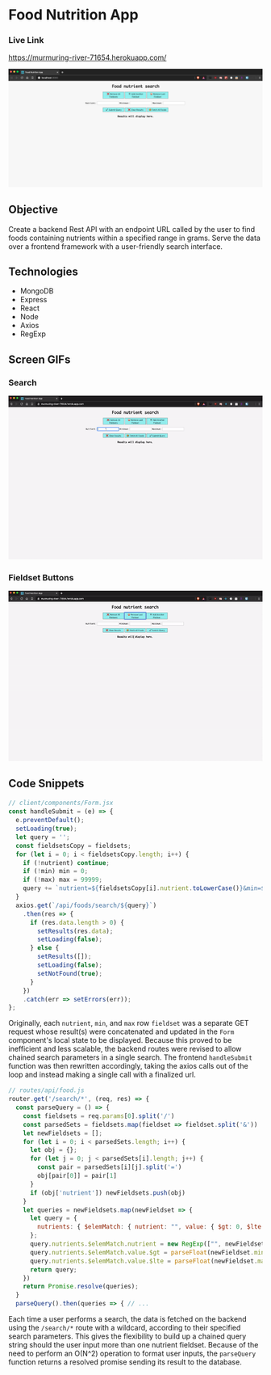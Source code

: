 # Food Nutrition App

### Live Link
<a href="https://murmuring-river-71654.herokuapp.com/" target="_blank">https://murmuring-river-71654.herokuapp.com/</a>

<img src="https://github.com/fsiino/food-nutrition-express/blob/master/docs/fn-main.png?raw=true" width="800px" alt="Screenshot">

## Objective
Create a backend Rest API with an endpoint URL called by the user to find foods containing nutrients within a specified range in grams. Serve the data over a frontend framework with a user-friendly search interface.

## Technologies
* MongoDB
* Express
* React
* Node
* Axios
* RegExp

## Screen GIFs
### Search 
<img src="https://github.com/fsiino/food-nutrition-express/blob/master/docs/fn-search.gif?raw=true" alt="search">

### Fieldset Buttons
<img src="https://github.com/fsiino/food-nutrition-express/blob/master/docs/fn-buttons.gif?raw=true" alt="buttons">

## Code Snippets

```js
// client/components/Form.jsx
const handleSubmit = (e) => {
  e.preventDefault();
  setLoading(true);
  let query = '';
  const fieldsetsCopy = fieldsets;
  for (let i = 0; i < fieldsetsCopy.length; i++) {
    if (!nutrient) continue; 
    if (!min) min = 0;
    if (!max) max = 99999;
    query += `nutrient=${fieldsetsCopy[i].nutrient.toLowerCase()}&min=${fieldsetsCopy[i].min}&max=${fieldsetsCopy[i].max}/`
  }  
  axios.get(`/api/foods/search/${query}`)
    .then(res => {
      if (res.data.length > 0) {
        setResults(res.data);
        setLoading(false);
      } else {
        setResults([]);
        setLoading(false);
        setNotFound(true);
      }
    })
    .catch(err => setErrors(err));
};
```
Originally, each `nutrient`, `min`, and `max` row `fieldset` was a separate GET request whose result(s) were concatenated and updated in the `Form` component's local state to be displayed. Because this proved to be inefficient and less scalable, the backend routes were revised to allow chained search parameters in a single search. The frontend `handleSubmit` function was then rewritten accordingly, taking the axios calls out of the loop and instead making a single call with a finalized url.

```js
// routes/api/food.js
router.get('/search/*', (req, res) => {
  const parseQuery = () => {
    const fieldsets = req.params[0].split('/')
    const parsedSets = fieldsets.map(fieldset => fieldset.split('&'))
    let newFieldsets = [];
    for (let i = 0; i < parsedSets.length; i++) {
      let obj = {};
      for (let j = 0; j < parsedSets[i].length; j++) {
        const pair = parsedSets[i][j].split('=')
        obj[pair[0]] = pair[1]
      }
      if (obj['nutrient']) newFieldsets.push(obj)
    }
    let queries = newFieldsets.map(newFieldset => {
      let query = { 
        nutrients: { $elemMatch: { nutrient: "", value: { $gt: 0, $lte: 99999 } } }
      };
      query.nutrients.$elemMatch.nutrient = new RegExp(["", newFieldset.nutrient, ""].join(""), "i");
      query.nutrients.$elemMatch.value.$gt = parseFloat(newFieldset.min);
      query.nutrients.$elemMatch.value.$lte = parseFloat(newFieldset.max);
      return query;
    })
    return Promise.resolve(queries);
  }
  parseQuery().then(queries => { // ...
```
Each time a user performs a search, the data is fetched on the backend using the `/search/*` route with a wildcard, according to their specified search parameters. This gives the flexibility to build up a chained query string should the user input more than one nutrient fieldset. Because of the need to perform an O(N^2) operation to format user inputs, the `parseQuery` function returns a resolved promise sending its result to the database. 

